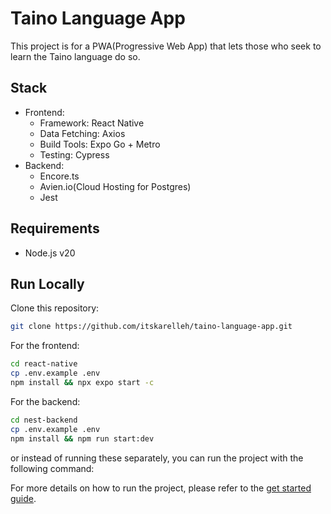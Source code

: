 # Taino Language App

<!-- TODO: Write more about the background of this project -->
This project is for a PWA(Progressive Web App) that lets those who seek to learn the Taino language do so. 

<!-- TODO: Add background section  -->

## Stack 
- Frontend:
    - Framework: React Native
    - Data Fetching: Axios
    - Build Tools: Expo Go + Metro
    - Testing: Cypress
- Backend:
    - Encore.ts
    - Avien.io(Cloud Hosting for Postgres)
    - Jest

## Requirements
- Node.js v20

## Run Locally

Clone this repository:
```bash
git clone https://github.com/itskarelleh/taino-language-app.git
``` 

For the frontend:
```bash
cd react-native
cp .env.example .env
npm install && npx expo start -c
```

<!-- For the backend: -->
For the backend:
```bash
cd nest-backend
cp .env.example .env
npm install && npm run start:dev
```

or instead of running these separately, you can run the project with the following command:

For more details on how to run the project, please refer to the [get started guide](./docs/getting-started.md).


<!-- TODO: Add Contributors section -->
<!-- ## Contributors -->

